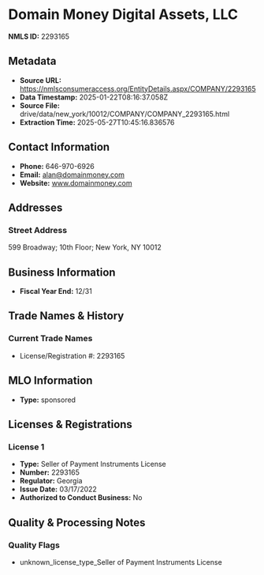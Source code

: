 # Domain Money Digital Assets, LLC

**NMLS ID:** 2293165

## Metadata
- **Source URL:** https://nmlsconsumeraccess.org/EntityDetails.aspx/COMPANY/2293165
- **Data Timestamp:** 2025-01-22T08:16:37.058Z
- **Source File:** drive/data/new_york/10012/COMPANY/COMPANY_2293165.html
- **Extraction Time:** 2025-05-27T10:45:16.836576

## Contact Information
- **Phone:** 646-970-6926
- **Email:** alan@domainmoney.com
- **Website:** www.domainmoney.com

## Addresses
### Street Address
599 Broadway; 10th Floor; New York, NY 10012

## Business Information
- **Fiscal Year End:** 12/31

## Trade Names & History
### Current Trade Names
- License/Registration #: 2293165

## MLO Information
- **Type:** sponsored

## Licenses & Registrations

### License 1
- **Type:** Seller of Payment Instruments License
- **Number:** 2293165
- **Regulator:** Georgia
- **Issue Date:** 03/17/2022
- **Authorized to Conduct Business:** No

## Quality & Processing Notes
### Quality Flags
- unknown_license_type_Seller of Payment Instruments License
